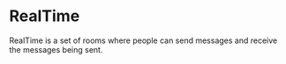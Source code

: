 # RealTime
RealTime is a set of rooms where people can send messages and receive the messages being sent. 

